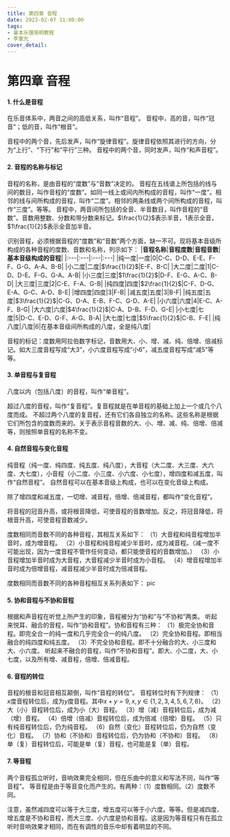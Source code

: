```yaml
---
title: 第四章 音程
date: 2023-02-07 11:00:00
tags:
- 基本乐理简明教程
- 李重光
cover_detail:
---
```




# 第四章 音程

#### 1. 什么是音程
在乐音体系中，两音之间的高低关系，叫作“音程”。
音程中，高的音，叫作“冠音”；低的音，叫作“根音”。

音程中的两个音，先后发声，叫作“旋律音程”。旋律音程依照其进行的方向，分为“上行”、“下行”和“平行”三种。
音程中的两个音，同时发声，叫作“和声音程”。



#### 2. 音程的名称与标记
音程的名称，是由音程的“度数”与“音数”决定的。
音程在五线谱上所包括的线与间的数目，叫作音程的“度数”。如同一线上或间内所构成的音程，叫作“一度”。相邻的线与间所构成的音程，叫作“二度”。相邻的两条线或两个间所构成的音程，叫作“三度”。等等。
音程中，两音间所包括的全音、半音数目，叫作音程的“音数”。音数用整数、分数和带分数来标记。$\frac{1}{2}$表示半音，$1$表示全音，$1\frac{1}{2}$表示全音加半音。

识别音程，必须根据音程的“度数”和“音数”两个方面，缺一不可。现将基本音级所构成的各种音程的度数、音数和名称，列示如下：
|**音程名称**|**音程度数**|**音程音数**|**基本音级构成的音程**|
|:---|:---|:---|:---|
|纯一度|一度|$0$|C-C、D-D、E-E、F-F、G-G、A-A、B-B|
|小二度|二度|$\frac{1}{2}$|E-F、B-C|
|大二度|二度|$1$|C-D、D-E、F-G、G-A、A-B|
|小三度|三度|$1\frac{1}{2}$|D-F、E-G、A-C、B-D|
|大三度|三度|$2$|C-E、F-A、G-B|
|纯四度|四度|$2\frac{1}{2}$|C-F、D-G、E-A、G-C、A-D、B-E|
|增四度|四度|$3$|F-B|
|减五度|五度|$3$|B-F|
|纯五度|五度|$3\frac{1}{2}$|C-G、D-A、E-B、F-C、G-D、A-E|
|小六度|六度|$4$|E-C、A-F、B-G|
|大六度|六度|$4\frac{1}{2}$|C-A、D-B、F-D、G-E|
|小七度|七度|$5$|D-C、E-D、G-F、A-G、B-A|
|大七度|七度|$5\frac{1}{2}$|C-B、F-E|
|纯八度|八度|$6$|在基本音级间所构成的八度，全是纯八度|

音程的标记：度数用阿拉伯数字标记，音数用大、小、增、减、纯、倍增、倍减标记。如大三度音程写成“大3”，小六度音程写成“小6”，减五度音程写成“减5”等等。



#### 3. 单音程与复音程
八度以内（包括八度）的音程，叫作“单音程”。

超过八度的音程，叫作“复音程”。复音程就是在单音程的基础上加上一个或几个八度而成。
不超过两个八度的复音程，还有它们各自独立的名称。这些名称是根据它们所包含的度数而来的。关于表示音程音数的大、小、增、减、纯、倍增、倍减等，则按照单音程的名称不变。



#### 4. 自然音程与变化音程
纯音程（纯一度、纯四度、纯五度、纯八度），大音程（大二度、大三度、大六度、大七度），小音程（小二度、小三度、小六度、小七度），增四度和减五度，叫作“自然音程”。
自然音程可以在基本音级上构成，也可以在变化音级上构成。

除了增四度和减五度，一切增、减音程，倍增、倍减音程，都叫作“变化音程”。

将音程的冠音升高，或将根音降低，可使音程的音数增加。反之，将冠音降低，将根音升高，可使音程音数减少。

度数相同而音数不同的各种音程，其相互关系如下：
（1）大音程和纯音程增加半音时，成为增音程。
（2）小音程和纯音程减少半音时，成为减音程。（减一度不可能出现，因为一度音程不管作任何变动，都只能使音程的音数增加。）
（3）小音程增加半音时成为大音程，大音程减少半音时成为小音程。
（4）增音程增加半音时成为倍增音程，减音程减少半音时成为倍减音程。

度数相同而音数不同的各种音程相互关系列表如下：
pic



#### 5. 协和音程与不协和音程
根据和声音程在听觉上所产生的印象，音程被分为“协和”与“不协和”两类。
听起来悦耳、融合的音程，叫作“协和音程”。协和音程有三种：
（1）极完全协和音程。即完全合一的纯一度和几乎完全合一的纯八度。
（2）完全协和音程。即相当融合的纯四度和纯五度。
（3）不完全协和音程。即不十分融合的大、小三度和大、小六度。
听起来不融合的音程，叫作“不协和音程”。即大、小二度，大、小七度，以及所有增、减音程，倍增、倍减音程。



#### 6. 音程的转位
音程的根音和冠音相互颠倒，叫作“音程的转位”。
音程转位时有下列规律：
（1）$x$度音程转位后，成为$y$度音程。其中$x + y = 9, x, y \in \{1, 2, 3, 4, 5, 6, 7, 8\}$。
（2）大（小）音程转位后，成为小（大）音程。
（3）增（减）音程转位后，成为减（增）音程。
（4）倍增（倍减）音程转位后，成为倍减（倍增）音程。
（5）只有纯音程转位后，仍为纯音程。
（6）自然（变化）音程转位后，仍为自然（变化）音程。
（7）协和（不协和）音程转位后，仍为协和（不协和）音程。
（8）单（复）音程转位后，可能是单（复）音程，也可能是复（单）音程。



#### 7. 等音程
两个音程孤立听时，音响效果完全相同，但在乐曲中的意义和写法不同，叫作“等音程”。
等音程是由于等音变化而产生的。有两种：（1）度数相同。（2）度数不同。

注意，虽然减四度可以等于大三度，增五度可以等于小六度。等等。但是减四度、增五度是不协和音程，而大三度、小六度是协和音程。这是因为等音程只有在孤立听时音响效果才相同，而在有调性的音乐中却有着明显的不同。


